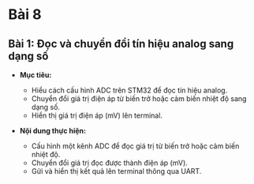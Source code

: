 # Bài 8
## Bài 1: Đọc và chuyển đổi tín hiệu analog sang dạng số
- **Mục tiêu:**
  - Hiểu cách cấu hình ADC trên STM32 để đọc tín hiệu analog.
  - Chuyển đổi giá trị điện áp từ biến trở hoặc cảm biến nhiệt độ sang dạng số.
  - Hiển thị giá trị điện áp (mV) lên terminal.

- **Nội dung thực hiện:**
  - Cấu hình một kênh ADC để đọc giá trị từ biến trở hoặc cảm biến nhiệt độ.
  - Chuyển đổi giá trị đọc được thành điện áp (mV).
  - Gửi và hiển thị kết quả lên terminal thông qua UART.
